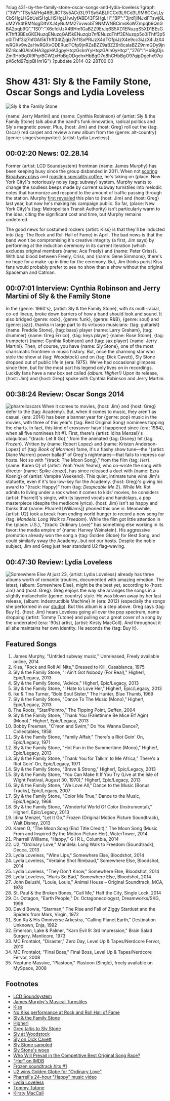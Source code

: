 ?slug 431-sly-the-family-stone-oscar-songs-and-lydia-loveless
?graph {"3W":"TSy5AfHg48BLlICTSy5ACd3L9TSy5ABLlICCd3L9Cd3L9M6OCyLLyCbSHgLHGbUsiSHgLHSHgLHwJyfABE43FSHgLH","BP":"3jrd1jlNJxiFTswj8LuM2Yk4tBMNqgDItVXJ4yBuMM27xvwobT9NMWNBCimsKoWZmpqb9QnGBA2pqb9Q","1S0":"X6cfdiJzX4BHm1GaBZZ9ErJq6S5XD1ENuzqS5XD1BEsGKThff3BEsGKENuzqENuzqGAI5kENuzqiz7nfENuzqThff3ENuzqp5o0iThff3p5o0iThff3iz7nfGAI5kThff34tZjqiz7nf1SxPRiJzX4dTOfpiJzX4e9cc3iJzX4iJzX4wRGXv9w2aHwRGXvODERudTOfp9jnRZaBZZ9aBZZ9r8caIaBZZ9nmGDy9jnRZr8caIGAln0HA3gpHA3gpyHtqzGcknYyHtqzGAln0yHtqz","276":"HbBgOjsZm3HbBgOI9PgrBCW2xHbBgODgehxHbBgO7q8hCHbBgO97qipDgehx97qipX6cfd97qipBHm1G"}
?pubdate 2014-02-28T00:00

# Show 431: Sly & the Family Stone, Oscar Songs and Lydia Loveless

![Sly & the Family Stone](http://static.soundopinions.org/images/2014/sly_web.jpg)

 {name: Jerry Martini} and {name: Cynthia Robinson} of {artist: Sly & the Family Stone} talk about the band's funk innovation, radical politics and Sly's magnetic power. Plus, {host: Jim} and {host: Greg} roll out the {tag: Oscar} red carpet and review a new album from the {genre: alt-country} {genre: singer/songwriter} {artist: Lydia Loveless}.


## 00:02:20 News: 02.28.14
Former {artist: LCD Soundsystem} frontman {name: James Murphy} has been keeping busy since the group disbanded in 2011. When not [scoring Broadway plays](show/414/) and [roasting speciality coffee](http://www.bluebottlecoffee.com/products/house-of-good), he's taking on {place: New York City}'s notoriously noisy {tag: subway} system. Murphy wants to change the soulless beeps made by current subway turnstiles into melodic notes that harmonize and respond to the amount of traffic passing through the station. Murphy [first revealed](https://soundcloud.com/soundopinions/james-murphy-on-his-dream-nyc) this plan to {host: Jim} and {host: Greg} last year, but now he's making his campaign public. So far, {place: New York City}'s {tag: Metropolitan Transit Authority} isn't particularly warm to the idea, citing the significant cost and time, but Murphy remains undetered. 

The good news for costumed rockers {artist: Kiss} is that they'll be inducted into {tag: The Rock and Roll Hall of Fame} in April. The bad news is that the band won't be compromising it's creative integrity (a first, Jim says) by performing at the induction ceremony in its current iteration (which excludes original members {name: Ace Freely} and {name: Peter Criss}). With bad blood between Freely, Criss, and {name: Gene Simmons}, there's no hope for a make-up in time for the ceremony. But, Jim thinks purist Kiss fans would probably prefer to see no show than a show without the original Spaceman and Catman. 


## 00:07:01 Interview: Cynthia Robinson and Jerry Martini of Sly & the Family Stone
In the {genre: 1960's}, {artist: Sly & the Family Stone}, with its multi-racial, co-ed lineup, broke down barriers of how a band should look and sound. It also bridged {genre: rock}, {genre: funk}, {genre: R&B}, {genre: soul} and {genre: jazz}, thanks in large part to its virtuoso musicians: {tag: guitarist} {name: Freddie Stone}, {tag: bass} player {name: Larry Graham}, {tag: drummer} {name: Greg Errico}, {tag: keys player} {name: Rose Stone}, {tag: trumpeter} {name: Cynthia Robinson} and {tag: sax player} {name: Jerry Martini}. Then, of course, you have {name: Sly Stone}, one of the most charismatic frontmen in music history. But, once the charming star who stole the show at {tag: Woodstock} and on {tag: Dick Cavett}, Sly Stone dropped out of public life in {era: 1975}. We've had occasional glimpses since then, but for the most part his legend only lives on in recordings. Luckily fans have a new box set called *{album: Higher!}* Upon its release, {host: Jim} and {host: Greg} spoke with Cynthia Robinson and Jerry Martini.

## 00:38:24 Review: Oscar Songs 2014
![pharrelloscars](//static.soundopinions.org/images/2014/pharrelloscars.jpg)
When it comes to movies, {host: Jim} and {host: Greg} defer to the {tag: Academy}. But, when it comes to music, they aren't as casual. {era: 2014} has been a banner year for {genre: pop} music in the movies, with three of this year's {tag: Best Original Song} nominees topping the charts. In fact, this kind of crossover hasn't happened since {era: 1984}, when all five nominees hit #1. First, there's {artist: Idina Menzel}'s ubiquitous "{track: Let It Go}," from the animated {tag: Disney} hit {tag: *Frozen*}. Written by {name: Robert Lopez} and {name: Kristen Anderson-Lopez} of {tag: *Book of Mormon*} fame, it's a flashy show tune—the "{artist: Diane Warren} power ballad" of Greg's nightmares—that fails to impress our hosts. Not so with "{track: The Moon Song}," from the film {tag: *Her*}. {name: Karen O} of {artist: Yeah Yeah Yeahs}, who co-wrote the song with director {name: Spike Jonze}, has since released a duet with {name: Ezra Koenig} of {artist: Vampire Weekend}. This quiet, intimate tune wins Jim's statuette, even if it's too low-key for the Academy. 
{host: Greg}'s giving his award to "{track: Happy}" from {tag: *Despicable Me 2*}. While Mr. Kot admits to living under a rock when it comes to kids' movies, he considers {artist: Pharrell}'s single, with its layered vocals and handclaps, a pop masterpiece (despite the mediocre lyrics). {host: Jim} isn't as happy and thinks that {name: Pharrell [Williams]} phoned this one in. Meanwhile, {artist: U2} took a break from ending world hunger to record a new song for {tag: *Mandela: Long Walk to Freedom*}. While the film got little attention in the {place: U.S.}, "{track: Ordinary Love}" has something else working in its favor: the media empire of {name: Harvey Weinstein}. His aggressive promotion already won the song a {tag: Golden Globe} for Best Song, and could similarly sway the Academy...but not our hosts. Despite the noble subject, Jim and Greg just hear standard U2 flag-waving.

## 00:47:30 Review: Lydia Loveless
![Somewhere Else](http://is4.mzstatic.com/image/thumb/Music/v4/e6/5a/79/e65a7966-f4da-839a-b036-7263cd121805/source/600x600bb.jpg "360720332/795321994")
At just 23, {artist: Lydia Loveless} already has three albums worth of romantic troubles, documented with amazing emotion. The latest, {album: Somewhere Else}, might be the best yet, according to {host: Jim} and {host: Greg}. Greg enjoys the way she arranges the songs in a slightly melancholic {genre: country} style. He was blown away by her last release, {album: Indestructible Machine} in {era: 2012} (especially the songs she performed in our [studio](http://www.soundopinions.org/show/348/)). But this album is a step above. Greg says {tag: Buy It}. {host: Jim} hears Loveless going all over the pop spectrum, name dropping {artist: Tommy Tutone} and pulling out a great cover of a song by the underrated {era: '90s} artist, {artist: Kirsty MacColl}. And throughout it all she maintains her own identity. He seconds the {tag: Buy It}. 


## Featured Songs
1. James Murphy, "Untitled subway music," Unreleased, Freely available online, 2014
1. Kiss, "Rock and Roll All Nite," Dressed to Kill, Casablanca, 1975
1. Sly & the Family Stone, "I Ain't Got Nobody (For Real)," Higher!, Epic/Legacy, 2013
1. Sly & the Family Stone, "Advice," Higher!, Epic/Legacy, 2013
1. Sly & the Family Stone, "I Hate to Love Her," Higher!, Epic/Legacy, 2013
1. Ike & Tina Turner, "Bold Soul Sister," The Hunter, Blue Thumb, 1969
1. Sly & the Family Stone, "Dance To The Music (Mono)," Higher!, Epic/Legacy, 2013
1. The Roots, "Star/Pointro," The Tipping Point, Geffen, 2004
1. Sly & the Family Stone, "Thank You (Falettinme Be Mice Elf Agin) (Mono)," Higher!, Epic/Legacy, 2013
1. Bobby Freeman, "C'mon and Swim," Do You Wanna Dance?, Collectables, 1958
1. Sly & the Family Stone, "Family Affair," There's a Riot Goin' On, Epic/Legacy, 1971
1. Sly & the Family Stone, "Hot Fun in the Summertime (Mono)," Higher!, Epic/Legacy, 2013
1. Sly & the Family Stone, "Thank You for Talkin' to Me Africa," There's a Riot Goin' On, Epic/Legacy, 1971
1. Sly & the Family Stone, "Brave & Strong," Higher!, Epic/Legacy, 2013
1. Sly & the Family Stone, "You Can Make It If You Try (Live at the Isle of Wight Festival, August 30, 1970)," Higher!, Epic/Legacy, 2013
1. Sly & the Family Stone, "We Love All," Dance to the Music [Bonus Tracks], Epic/Legacy, 2007
1. Sly & the Family Stone, "Color Me True," Dance to the Music, Epic/Legacy, 1968
1. Sly & the Family Stone, "Wonderful World Of Color (Instrumental)," Higher!, Epic/Legacy, 2013
1. Idina Menzel, "Let It Go," Frozen (Original Motion Picture Soundtrack), Walt Disney, 2013
1. Karen O, "The Moon Song (End Title Credit)," The Moon Song (Music From and Inspired By the Motion Picture Her), WaterTower, 2014
1. Pharrell Williams, "Happy," G I R L, Columbia, 2014
1. U2, "Ordinary Love," Mandela: Long Walk to Freedom (Soundtrack), Decca, 2013
1. Lydia Loveless, "Wine Lips," Somewhere Else, Bloodshot, 2014
1. Lydia Loveless, "Verlaine Shot Rimbaud," Somewhere Else, Bloodshot, 2014
1. Lydia Loveless, "They Don't Know," Somewhere Else, Bloodshot, 2014
1. Lydia Loveless, "Hurts So Bad," Somewhere Else, Bloodshot, 2014
1. John Belushi, "Louie, Louie," Animal House – Original Soundtrack, MCA, 1978
1. St. Paul & the Broken Bones, "Call Me," Half the City, Single Lock, 2014
1. Dr. Octagon, "Earth People," Dr. Octagonecologyst, Dreamworks/SKG, 1996
1. David Bowie, "Starman," The Rise and Fall of Ziggy Stardust and the Spiders from Mars, Virgin, 1972
1. Sun Ra & His Omniverse Arkestra, "Calling Planet Earth," Destination Unknown, Enja, 1992
1. Emerson, Lake & Palmer,  "Karn Evil 9: 3rd Impression," Brain Salad Surgery, Manticore, 1973
1. MC Frontalot, "Disaster," Zero Day, Level Up & Tapes/Nerdcore Fervor, 2010
1. MC Frontalot, "Final Boss," Final Boss, Level Up & Tapes/Nerdcore Fervor, 2008
1. Neptune Massive, "Plastoon," Plastoon (Single), freely available on MySpace, 2008

## Footnotes
- [LCD Soundsystem](http://lcdsoundsystem.com/main/)
- [James Murphy's Musical Turnstiles](http://www.rollingstone.com/music/news/james-murphy-wants-to-make-nyc-subway-turnstiles-more-musical-20140224#ixzz2uXjJ5GRn)
- [Kiss](http://www.kissonline.com/)
- [No Kiss performance at Rock and Roll Hall of Fame](http://www.rollingstone.com/music/news/kiss-cancel-rock-hall-of-fame-performance-after-lineup-dispute-20140223)
- [Sly & the Family Stone](http://www.slystonemusic.com/)
- [Higher!](http://www.slystonemusic.com/news/sly-family-stone-deluxe-4cd-box-set-higher-be-released-august-27th)
- [Greg talks to Sly Stone](http://www.popmatters.com/article/sly-stone-says-hes-ready-to-step-back-into-the-spotlight/)
- [Sly at Woodstock](http://www.youtube.com/watch?v=3fZBaPS_XvQ)
- [Sly on Dick Cavett](http://vimeo.com/23614362)
- [Sly Stone sampled](http://www.whosampled.com/Sly-%26-the-Family-Stone/)
- [Sly Stone's woes](http://latimesblogs.latimes.com/gossip/2011/09/sly-stone-homeless-sly-and-the-family-stone.html)
- [Who Will Prevail in the Competitive Best Original Song Race?](http://www.hollywoodreporter.com/race/oscars-who-will-prevail-competitive-683073)
- ["Her" on IMDB](http://www.imdb.com/title/tt1798709/)
- [Frozen soundtrack hits #1](http://www.rollingstone.com/music/news/on-the-charts-frozen-soundtrack-rides-polar-vortex-to-number-one-20140108)
- [U2 wins Golden Globe for "Ordinary Love"](http://www.spin.com/articles/2014-golden-globe-best-song-u2-ordinary-love/)
- [Pharrell's 24-hour "Happy" music video](http://24hoursofhappy.com/)
- [Lydia Loveless](http://lydialoveless.com/)
- [Tommy Tutone](http://www.youtube.com/watch?v=6WTdTwcmxyo)
- [Kirsty MacCall](http://www.kirstymaccoll.com/)
